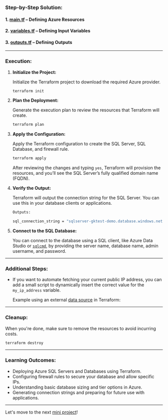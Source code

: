 ### **Step-by-Step Solution:**

#### **1. [main.tf](https://github.com/jkgaurav/tf-az-mini-projs/blob/main/mini-proj-5/terraform-azure-sqldb/main.tf)** – Defining Azure Resources

#### **2. [variables.tf](https://github.com/jkgaurav/tf-az-mini-projs/blob/main/mini-proj-5/terraform-azure-sqldb/variables.tf)** – Defining Input Variables

#### **3. [outputs.tf](https://github.com/jkgaurav/tf-az-mini-projs/blob/main/mini-proj-5/terraform-azure-sqldb/outputs.tf)** – Defining Outputs

---

### **Execution:**

1. **Initialize the Project:**

   Initialize the Terraform project to download the required Azure provider.

   ```bash
   terraform init
   ```

2. **Plan the Deployment:**

   Generate the execution plan to review the resources that Terraform will create.

   ```bash
   terraform plan
   ```

3. **Apply the Configuration:**

   Apply the Terraform configuration to create the SQL Server, SQL Database, and firewall rule.

   ```bash
   terraform apply
   ```

   After reviewing the changes and typing `yes`, Terraform will provision the resources, and you’ll see the SQL Server’s fully qualified domain name (FQDN).

4. **Verify the Output:**

   Terraform will output the connection string for the SQL Server. You can use this in your database clients or applications.

   ```bash
   Outputs:

   sql_connection_string = "sqlserver-gktest-demo.database.windows.net"
   ```

5. **Connect to the SQL Database:**

   You can connect to the database using a SQL client, like Azure Data Studio or [`sqlcmd`](https://github.com/jkgaurav/tf-az-mini-projs/blob/main/mini-proj-5/sqlconnect), by providing the server name, database name, admin username, and password.

---

### **Additional Steps:**
- If you want to automate fetching your current public IP address, you can add a small script to dynamically insert the correct value for the `my_ip_address` variable.
  
  Example using an external [data source](https://github.com/jkgaurav/tf-az-mini-projs/blob/main/mini-proj-5/automate-firewall.md) in Terraform:
---

### **Cleanup:**

When you're done, make sure to remove the resources to avoid incurring costs.

```bash
terraform destroy
```

---

### **Learning Outcomes:**
- Deploying Azure SQL Servers and Databases using Terraform.
- Configuring firewall rules to secure your database and allow specific IPs.
- Understanding basic database sizing and tier options in Azure.
- Generating connection strings and preparing for future use with applications.

---

Let's move to the next [mini project](https://github.com/jkgaurav/tf-az-mini-projs/blob/main/mini-proj-6/problem.md)!
